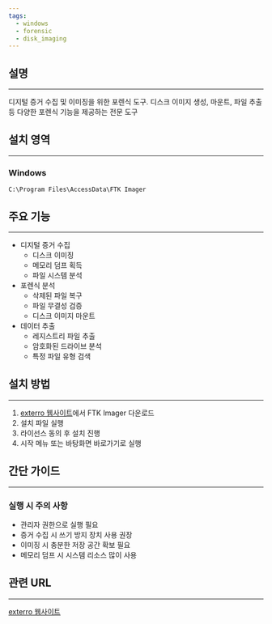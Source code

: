 ```yaml
---
tags:
  - windows
  - forensic
  - disk_imaging
---
```

## 설명
---
디지털 증거 수집 및 이미징을 위한 포렌식 도구. 디스크 이미지 생성, 마운트, 파일 추출 등 다양한 포렌식 기능을 제공하는 전문 도구

## 설치 영역
---
### Windows
`C:\Program Files\AccessData\FTK Imager`

## 주요 기능
---
- 디지털 증거 수집
    - 디스크 이미징
    - 메모리 덤프 획득
    - 파일 시스템 분석
- 포렌식 분석
    - 삭제된 파일 복구
    - 파일 무결성 검증
    - 디스크 이미지 마운트
- 데이터 추출
    - 레지스트리 파일 추출
    - 암호화된 드라이브 분석
    - 특정 파일 유형 검색

## 설치 방법
---
1. [exterro 웹사이트](https://www.exterro.com/digital-forensics-software/ftk-imager)에서 FTK Imager 다운로드
2. 설치 파일 실행
3. 라이선스 동의 후 설치 진행
4. 시작 메뉴 또는 바탕화면 바로가기로 실행

## 간단 가이드
---
### 실행 시 주의 사항
- 관리자 권한으로 실행 필요
- 증거 수집 시 쓰기 방지 장치 사용 권장
- 이미징 시 충분한 저장 공간 확보 필요
- 메모리 덤프 시 시스템 리소스 많이 사용

## 관련 URL
---
[exterro 웹사이트](https://www.exterro.com/digital-forensics-software/ftk-imager)
